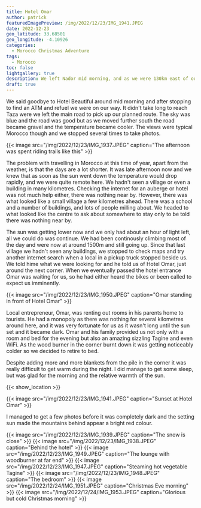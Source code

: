 ```yaml
---
title: Hotel Omar
author: patrick
featuredImagePreview: /img/2022/12/23/IMG_1941.JPEG
date: 2022-12-23
geo_latitude: 33.68501
geo_longitude: -4.10926
categories:
  - Morocco Christmas Adventure
tags:
  - Morocco
toc: false
lightgallery: true
description: We left Nador mid morning, and as we were 130km east of our planned entry into Morocco at Al Hoceima we needed to get back on track somehow. So we headed south towards Taza to try and pick up the route.
draft: true
---
```


<!--more-->

We said goodbye to Hotel Beautiful around mid morning and after stopping to find an ATM and refuel we were on our way. It didn't take long to reach Taza were we left the main road to pick up our planned route. The sky was blue and the road was good but as we moved further south the road became gravel and the temperature became cooler. The views were typical Morocco though and we stopped several times to take photos.

{{< image src="/img/2022/12/23/IMG_1937.JPEG" caption="The afternoon was spent riding trails like this" >}}

The problem with travelling in Morocco at this time of year, apart from the weather, is that the days are a lot shorter. It was late afternoon now and we knew that as soon as the sun went down the temperature would drop rapidly, and we were quite remote here. We hadn't seen a village or even a building in many kilometres. Checking the internet for an auberge or hotel was not much help either, there was nothing near by. However, there was what looked like a small village a few kilometres ahead. There was a school and a number of buildings, and lots of people milling about. We headed to what looked like the centre to ask about somewhere to stay only to be told there was nothing near by.

The sun was getting lower now and we only had about an hour of light left, all we could do was continue. We had been continously climbing most of the day and were now at around 1500m and still going up. Since that last village we hadn't seen any buildings, we stopped to check maps and try another internet search when a local in a pickup truck stopped beside us. We told hime what we were looking for and he told us of Hotel Omar, just around the next corner. When we eventually passed the hotel entrance Omar was waiting for us, so he had either heard the bikes or been called to expect us imminently.

{{< image src="/img/2022/12/23/IMG_1950.JPEG" caption="Omar standing in front of Hotel Omar" >}}

Local entrepreneur, Omar, was renting out rooms in his parents home to tourists. He had a monopoly as there was nothing for several kilometres around here, and it was very fortunate for us as it wasn't long until the sun set and it became dark. Omar and his family provided us not only with a room and bed for the evening but also an amazing sizzling Tagine and even WiFi. As the wood burner in the corner burnt down it was getting noticeably colder so we decided to retire to bed.

Despite adding more and more blankets from the pile in the corner it was really difficult to get warm during the night. I did manage to get some sleep, but was glad for the morning and the relative warmth of the sun.

{{< show_location >}}

{{< image src="/img/2022/12/23/IMG_1941.JPEG" caption="Sunset at Hotel Omar" >}}

I managed to get a few photos before it was completely dark and the setting sun made the mountains behind appear a bright red colour.

{{< image src="/img/2022/12/23/IMG_1939.JPEG" caption="The snow is close" >}}
{{< image src="/img/2022/12/23/IMG_1938.JPEG" caption="Behind the hotel" >}}
{{< image src="/img/2022/12/23/IMG_1949.JPEG" caption="The lounge with woodburner at far end" >}}
{{< image src="/img/2022/12/23/IMG_1947.JPEG" caption="Steaming hot vegetable Tagine" >}}
{{< image src="/img/2022/12/23/IMG_1948.JPEG" caption="The bedroom" >}}
{{< image src="/img/2022/12/24/IMG_1951.JPEG" caption="Christmas Eve morning" >}}
{{< image src="/img/2022/12/24/IMG_1953.JPEG" caption="Glorious but cold Christmas morning" >}}
